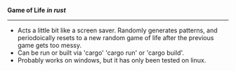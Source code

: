 **Game of Life**
***in rust*** 

-----------------

- Acts a little bit like a screen saver. Randomly generates patterns, and periodoically resets to a new random game of life after the previous game gets too messy.
- Can be run or built via 'cargo' 'cargo run' or 'cargo build'.
- Probably works on windows, but it has only been tested on linux.

